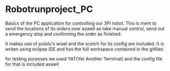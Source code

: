 # Robotrunproject_PC

Basics of the PC application for controlling our 3PI robot.
This is ment to send the locations of its orders over aswell as take manual control, send out a emergency stop and confirming the order as finished.

It makes use of pololu's wixel and the scetch for its config are included.
It is writen using eclipse IDE and has the full workspace contained in the gitfiles

for testing purposes we used YAT(Yet Another Terminal) and the config file for that is included aswell
